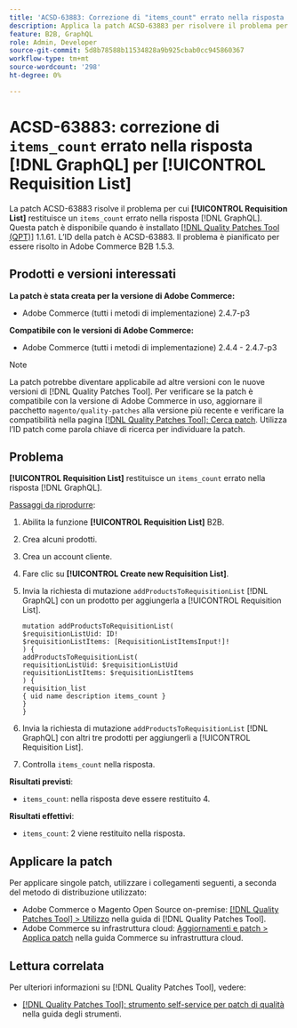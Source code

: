```yaml
---
title: 'ACSD-63883: Correzione di "items_count" errato nella risposta  [!DNL GraphQL]  per [!UICONTROL Requisition List]'
description: Applica la patch ACSD-63883 per risolvere il problema per cui [!UICONTROL Requisition List] restituisce un "items_count" errato nella risposta  [!DNL GraphQL] .
feature: B2B, GraphQL
role: Admin, Developer
source-git-commit: 5d8b78588b11534828a9b925cbab0cc945860367
workflow-type: tm+mt
source-wordcount: '298'
ht-degree: 0%

---
```


# ACSD-63883: correzione di `items_count` errato nella risposta [!DNL GraphQL] per [!UICONTROL Requisition List]

La patch ACSD-63883 risolve il problema per cui **[!UICONTROL Requisition List]** restituisce un `items_count` errato nella risposta [!DNL GraphQL]. Questa patch è disponibile quando è installato [[!DNL Quality Patches Tool (QPT)]](/help/tools/quality-patches-tool/quality-patches-tool-to-self-serve-quality-patches.md) 1.1.61. L’ID della patch è ACSD-63883. Il problema è pianificato per essere risolto in Adobe Commerce B2B 1.5.3.

## Prodotti e versioni interessati

**La patch è stata creata per la versione di Adobe Commerce:**

* Adobe Commerce (tutti i metodi di implementazione) 2.4.7-p3

**Compatibile con le versioni di Adobe Commerce:**

* Adobe Commerce (tutti i metodi di implementazione) 2.4.4 - 2.4.7-p3

>[!NOTE]
>
>La patch potrebbe diventare applicabile ad altre versioni con le nuove versioni di [!DNL Quality Patches Tool]. Per verificare se la patch è compatibile con la versione di Adobe Commerce in uso, aggiornare il pacchetto `magento/quality-patches` alla versione più recente e verificare la compatibilità nella pagina [[!DNL Quality Patches Tool]: Cerca patch](https://experienceleague.adobe.com/tools/commerce-quality-patches/index.html?lang=it). Utilizza l’ID patch come parola chiave di ricerca per individuare la patch.

## Problema

**[!UICONTROL Requisition List]** restituisce un `items_count` errato nella risposta [!DNL GraphQL].


<u>Passaggi da riprodurre</u>:

1. Abilita la funzione **[!UICONTROL Requisition List]** B2B.
1. Crea alcuni prodotti.
1. Crea un account cliente.
1. Fare clic su **[!UICONTROL Create new Requisition List]**.
1. Invia la richiesta di mutazione `addProductsToRequisitionList` [!DNL GraphQL] con un prodotto per aggiungerla a [!UICONTROL Requisition List].

   ```
   mutation addProductsToRequisitionList(
   $requisitionListUid: ID!
   $requisitionListItems: [RequisitionListItemsInput!]!
   ) {
   addProductsToRequisitionList(
   requisitionListUid: $requisitionListUid
   requisitionListItems: $requisitionListItems
   ) {
   requisition_list
   { uid name description items_count }
   }
   }
   ```

1. Invia la richiesta di mutazione `addProductsToRequisitionList` [!DNL GraphQL] con altri tre prodotti per aggiungerli a [!UICONTROL Requisition List].
1. Controlla `items_count` nella risposta.

**Risultati previsti**:

* `items_count`: nella risposta deve essere restituito 4.

**Risultati effettivi**:

* `items_count`: 2 viene restituito nella risposta.

## Applicare la patch

Per applicare singole patch, utilizzare i collegamenti seguenti, a seconda del metodo di distribuzione utilizzato:

* Adobe Commerce o Magento Open Source on-premise: [[!DNL Quality Patches Tool] > Utilizzo](/help/tools/quality-patches-tool/usage.md) nella guida di [!DNL Quality Patches Tool].
* Adobe Commerce su infrastruttura cloud: [Aggiornamenti e patch > Applica patch](https://experienceleague.adobe.com/docs/commerce-cloud-service/user-guide/develop/upgrade/apply-patches.html?lang=it) nella guida Commerce su infrastruttura cloud.


## Lettura correlata

Per ulteriori informazioni su [!DNL Quality Patches Tool], vedere:

* [[!DNL Quality Patches Tool]: strumento self-service per patch di qualità](/help/tools/quality-patches-tool/quality-patches-tool-to-self-serve-quality-patches.md) nella guida degli strumenti.

